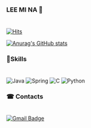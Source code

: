 ### LEE MI NA 🤗
#

[![Hits](https://hits.seeyoufarm.com/api/count/incr/badge.svg?url=https%3A%2F%2Fgithub.com%2Fmi-naLee&count_bg=%2390EE90&title_bg=%23006400&icon=&icon_color=%23E7E7E7&title=hits&edge_flat=false)](https://hits.seeyoufarm.com)

[![Anurag's GitHub stats](https://github-readme-stats.vercel.app/api?username=mi-naLee&show_icons=true&theme=vue-dark)](https://github.com/anuraghazra/github-readme-stats)


### 🎇Skills
#
![Java](https://img.shields.io/badge/Java-007396.svg?&style=for-the-badge&logo=Java&logoColor=white)
![Spring](https://img.shields.io/badge/Spring-6DB33F.svg?&style=for-the-badge&logo=Spring&logoColor=white)
![C](https://img.shields.io/badge/C-A8B9CC.svg?&style=for-the-badge&logo=C&logoColor=black)
![Python](https://img.shields.io/badge/Python-3776AB.svg?&style=for-the-badge&logo=Python&logoColor=white)

### ☎ Contacts
#
  [![Gmail Badge](https://img.shields.io/badge/Gmail-d14836?style=flat-square&logo=Gmail&logoColor=white)](mailto:anfruf@gmail.com)


<!--
**mi-naLee/mi-naLee** is a ✨ _special_ ✨ repository because its `README.md` (this file) appears on your GitHub profile.

Here are some ideas to get you started:

- 🔭 I’m currently working on ...
- 🌱 I’m currently learning ...
- 👯 I’m looking to collaborate on ...
- 🤔 I’m looking for help with ...
- 💬 Ask me about ...
- 📫 How to reach me: ...
- 😄 Pronouns: ...
- ⚡ Fun fact: ...
-->
